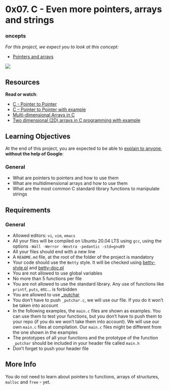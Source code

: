 
# 0x07. C - Even more pointers, arrays and strings
### oncepts

_For this project, we expect you to look at this concept:_

-   [Pointers and arrays](https://intranet.hbtn.io/concepts/60)

![](https://s3.amazonaws.com/intranet-projects-files/holbertonschool-low_level_programming/218/58fe6b229144b7fe5ebe88afe9ff5cabe2dd0863e1e79b2d02b4103c30b465dd.jpg)

## Resources

**Read or watch**:

-   [C - Pointer to Pointer](https://intranet.hbtn.io/rltoken/97ic1ots5Y44UW4c5HBtRQ "C - Pointer to Pointer")
-   [C – Pointer to Pointer with example](https://intranet.hbtn.io/rltoken/SLQf1I04zyLrA0OYFgXzlg "C – Pointer to Pointer with example")
-   [Multi-dimensional Arrays in C](https://intranet.hbtn.io/rltoken/OINOASSTk6-D9PqX2oZZYw "Multi-dimensional Arrays in C")
-   [Two dimensional (2D) arrays in C programming with example](https://intranet.hbtn.io/rltoken/czf9xxN9_8ISUNWTsLfBcw "Two dimensional (2D) arrays in C programming with example")

## Learning Objectives

At the end of this project, you are expected to be able to  [explain to anyone](https://intranet.hbtn.io/rltoken/N_QWLE8qj0RMCvNF0XjdKA "explain to anyone"),  **without the help of Google**:

### General

-   What are pointers to pointers and how to use them
-   What are multidimensional arrays and how to use them
-   What are the most common C standard library functions to manipulate strings

## Requirements

### General

-   Allowed editors:  `vi`,  `vim`,  `emacs`
-   All your files will be compiled on Ubuntu 20.04 LTS using  `gcc`, using the options  `-Wall -Werror -Wextra -pedantic -std=gnu89`
-   All your files should end with a new line
-   A  `README.md`  file, at the root of the folder of the project is mandatory
-   Your code should use the  `Betty`  style. It will be checked using  [betty-style.pl](https://github.com/holbertonschool/Betty/blob/master/betty-style.pl "betty-style.pl")  and  [betty-doc.pl](https://github.com/holbertonschool/Betty/blob/master/betty-doc.pl "betty-doc.pl")
-   You are not allowed to use global variables
-   No more than 5 functions per file
-   You are not allowed to use the standard library. Any use of functions like  `printf`,  `puts`, etc… is forbidden
-   You are allowed to use  [_putchar](https://github.com/holbertonschool/_putchar.c/blob/master/_putchar.c "_putchar")
-   You don’t have to push  `_putchar.c`, we will use our file. If you do it won’t be taken into account
-   In the following examples, the  `main.c`  files are shown as examples. You can use them to test your functions, but you don’t have to push them to your repo (if you do we won’t take them into account). We will use our own  `main.c`  files at compilation. Our  `main.c`  files might be different from the one shown in the examples
-   The prototypes of all your functions and the prototype of the function  `_putchar`  should be included in your header file called  `main.h`
-   Don’t forget to push your header file

## More Info

You do not need to learn about pointers to functions, arrays of structures,  `malloc`  and  `free`  - yet.
